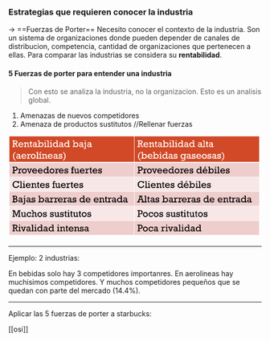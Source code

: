 ### Estrategias que requieren conocer la industria

-> ==Fuerzas de Porter==
Necesito conocer el contexto de la industria. Son un sistema de organizaciones donde pueden depender de canales de distribucion, competencia, cantidad de organizaciones que pertenecen a ellas.
Para comparar las industrias se considera su **rentabilidad**.

#### 5 Fuerzas de porter para entender una industria

> Con esto se analiza la industria, no la organizacion. Esto es un analisis global.

1. Amenazas de nuevos competidores
2. Amenaza de productos sustitutos
//Rellenar fuerzas

![](FuerzasdePtr.png)

---

Ejemplo:
2 industrias: 

En bebidas solo hay 3 competidores importanres.
En aerolineas hay muchisimos competidores. Y muchos competidores pequeños que se quedan con parte del mercado (14.4%).

---

Aplicar las 5 fuerzas de porter a starbucks:


[[osi]]